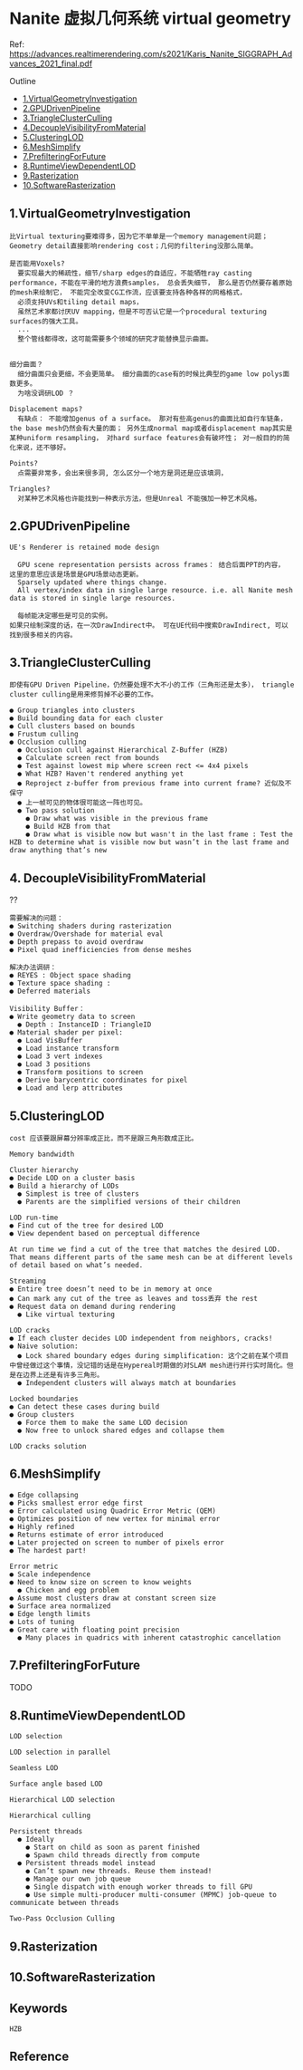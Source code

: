 # Nanite 虚拟几何系统 virtual geometry
Ref: https://advances.realtimerendering.com/s2021/Karis_Nanite_SIGGRAPH_Advances_2021_final.pdf

Outline

- [1.VirtualGeometryInvestigation](#1VirtualGeometryInvestigation)
- [2.GPUDrivenPipeline](#2GPUDrivenPipeline)
- [3.TriangleClusterCulling](#3TriangleClusterCulling)
- [4.DecoupleVisibilityFromMaterial](#4DecoupleVisibilityFromMaterial)
- [5.ClusteringLOD](#5ClusteringLOD)
- [6.MeshSimplify](#6MeshSimplify)
- [7.PrefilteringForFuture](#7PrefilteringForFuture)
- [8.RuntimeViewDependentLOD](#8RuntimeViewDependentLOD)
- [9.Rasterization](#9Rasterization)
- [10.SoftwareRasterization](#10SoftwareRasterization)
## 1.VirtualGeometryInvestigation

```
比Virtual texturing要难得多，因为它不单单是一个memory management问题；Geometry detail直接影响rendering cost；几何的filtering没那么简单。

是否能用Voxels?
  要实现最大的稀疏性，细节/sharp edges的自适应，不能牺牲ray casting performance，不能在平滑的地方浪费samples， 总会丢失细节， 那么是否仍然要存着原始的mesh来绘制它， 不能完全改变CG工作流，应该要支持各种各样的网格格式，
  必须支持UVs和tiling detail maps，
  虽然艺术家都讨厌UV mapping，但是不可否认它是一个procedural texturing surfaces的强大工具。
  ...
  整个管线都得改，这可能需要多个领域的研究才能替换显示曲面。


细分曲面？
  细分曲面只会更细，不会更简单。 细分曲面的case有的时候比典型的game low polys面数更多。
  为啥没调研LOD ？
    
Displacement maps?
  有缺点： 不能增加genus of a surface。 那对有些高genus的曲面比如自行车链条，the base mesh仍然会有大量的面； 另外生成normal map或者displacement map其实是某种uniform resampling， 对hard surface features会有破坏性； 对一般目的的简化来说，还不够好。

Points?
  点需要非常多，会出来很多洞, 怎么区分一个地方是洞还是应该填洞，

Triangles?
  对某种艺术风格也许能找到一种表示方法，但是Unreal 不能强加一种艺术风格。
```

## 2.GPUDrivenPipeline
```
UE's Renderer is retained mode design

  GPU scene representation persists across frames： 结合后面PPT的内容， 这里的意思应该是场景是GPU场景动态更新。
  Sparsely updated where things change.
  All vertex/index data in single large resource. i.e. all Nanite mesh data is stored in single large resources.

  每帧能决定哪些是可见的实例。
如果只绘制深度的话，在一次DrawIndirect中。 可在UE代码中搜索DrawIndirect, 可以找到很多相关的内容。

```

## 3.TriangleClusterCulling
```
即使有GPU Driven Pipeline，仍然要处理不大不小的工作（三角形还是太多）， triangle cluster culling是用来修剪掉不必要的工作。

● Group triangles into clusters
● Build bounding data for each cluster
● Cull clusters based on bounds
● Frustum culling
● Occlusion culling
  ● Occlusion cull against Hierarchical Z-Buffer (HZB)
  ● Calculate screen rect from bounds
  ● Test against lowest mip where screen rect <= 4x4 pixels
  ● What HZB? Haven't rendered anything yet
  ● Reproject z-buffer from previous frame into current frame? 近似及不保守
  ● 上一帧可见的物体很可能这一阵也可见。
  ● Two pass solution
    ● Draw what was visible in the previous frame
    ● Build HZB from that
    ● Draw what is visible now but wasn't in the last frame : Test the HZB to determine what is visible now but wasn’t in the last frame and draw anything that’s new
```

## 4. DecoupleVisibilityFromMaterial
??
```
需要解决的问题：
● Switching shaders during rasterization
● Overdraw/Overshade for material eval
● Depth prepass to avoid overdraw
● Pixel quad inefficiencies from dense meshes

解决办法调研：
● REYES : Object space shading
● Texture space shading : 
● Deferred materials

Visibility Buffer：
● Write geometry data to screen
  ● Depth : InstanceID : TriangleID
● Material shader per pixel:
  ● Load VisBuffer
  ● Load instance transform
  ● Load 3 vert indexes
  ● Load 3 positions
  ● Transform positions to screen
  ● Derive barycentric coordinates for pixel
  ● Load and lerp attributes
```

## 5.ClusteringLOD
```
cost 应该要跟屏幕分辨率成正比，而不是跟三角形数成正比。

Memory bandwidth

Cluster hierarchy
● Decide LOD on a cluster basis
● Build a hierarchy of LODs
  ● Simplest is tree of clusters
  ● Parents are the simplified versions of their children

LOD run-time
● Find cut of the tree for desired LOD
● View dependent based on perceptual difference

At run time we find a cut of the tree that matches the desired LOD. That means different parts of the same mesh can be at different levels of detail based on what’s needed.

Streaming
● Entire tree doesn’t need to be in memory at once
● Can mark any cut of the tree as leaves and toss丢弃 the rest
● Request data on demand during rendering
  ● Like virtual texturing

LOD cracks
● If each cluster decides LOD independent from neighbors, cracks!
● Naive solution:
  ● Lock shared boundary edges during simplification: 这个之前在某个项目中曾经做过这个事情，没记错的话是在Hypereal时期做的对SLAM mesh进行并行实时简化。但是在边界上还是有许多三角形。
  ● Independent clusters will always match at boundaries

Locked boundaries
● Can detect these cases during build
● Group clusters
  ● Force them to make the same LOD decision
  ● Now free to unlock shared edges and collapse them

LOD cracks solution

```

## 6.MeshSimplify
```
● Edge collapsing
● Picks smallest error edge first
● Error calculated using Quadric Error Metric (QEM)
● Optimizes position of new vertex for minimal error
● Highly refined
● Returns estimate of error introduced
● Later projected on screen to number of pixels error
● The hardest part!

Error metric
● Scale independence
● Need to know size on screen to know weights
  ● Chicken and egg problem
● Assume most clusters draw at constant screen size
● Surface area normalized
● Edge length limits
● Lots of tuning
● Great care with floating point precision
  ● Many places in quadrics with inherent catastrophic cancellation
```


## 7.PrefilteringForFuture
TODO

## 8.RuntimeViewDependentLOD
```
LOD selection

LOD selection in parallel

Seamless LOD

Surface angle based LOD

Hierarchical LOD selection

Hierarchical culling

Persistent threads
  ● Ideally
    ● Start on child as soon as parent finished
    ● Spawn child threads directly from compute
  ● Persistent threads model instead
    ● Can’t spawn new threads. Reuse them instead!
    ● Manage our own job queue
    ● Single dispatch with enough worker threads to fill GPU
    ● Use simple multi-producer multi-consumer (MPMC) job-queue to communicate between threads

Two-Pass Occlusion Culling

```

## 9.Rasterization

## 10.SoftwareRasterization


## Keywords
```
HZB
```
## Reference
